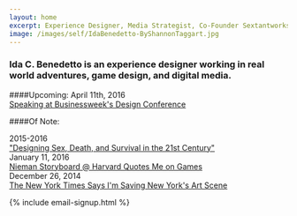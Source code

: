 ```yaml
---
layout: home
excerpt: Experience Designer, Media Strategist, Co-Founder Sextantworks
image: /images/self/IdaBenedetto-ByShannonTaggart.jpg
---
```

### Ida C. Benedetto is an experience designer working in real world adventures, game design, and digital media. 



####Upcoming:
<span class="post-date">April 11th, 2016</span>  
[Speaking at Businessweek's Design Conference](http://www.bloomberg.com/businessweek/design-conference/)  


####Of Note:
  
<span class="post-date">2015-2016</span>   
["Designing Sex, Death, and Survival in the 21st Century"](/2016/04/sex-death-survival/)  
<span class="post-date">January 11, 2016</span>    
[Nieman Storyboard @ Harvard Quotes Me on Games](http://niemanstoryboard.org/stories/harnessing-the-power-of-video-games-for-journalism/)  
<span class="post-date">December 26, 2014</span>   
[The New York Times Says I'm Saving New York's Art Scene](http://www.nytimes.com/2014/12/28/nyregion/they-say-art-is-dead-in-new-york-theyre-wrong.html?_r=0)

{% include email-signup.html %}

